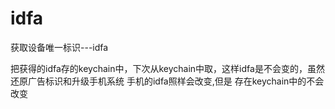 # idfa
获取设备唯一标识---idfa

把获得的idfa存的keychain中，下次从keychain中取，这样idfa是不会变的，虽然还原广告标识和升级手机系统 手机的idfa照样会改变,但是 存在keychain中的不会改变
